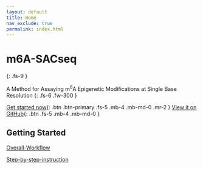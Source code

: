 ```yaml
---
layout: default
title: Home
nav_exclude: true
permalink: index.html
---
```


# m6A-SACseq
{: .fs-9 }

A Method for Assaying m<sup>6</sup>A Epigenetic Modifications at Single Base Resolution
{: .fs-6 .fw-300 }

[Get started now](#getting-started){: .btn .btn-primary .fs-5 .mb-4 .mb-md-0 .mr-2 } [View it on GitHub](https://github.com/y9c/m6A-sacseq){: .btn .fs-5 .mb-4 .mb-md-0 }

## Getting Started

[Overall-Workflow](./Overall-Workflow)

[Step-by-step-instruction](Step-by-step-instruction)

